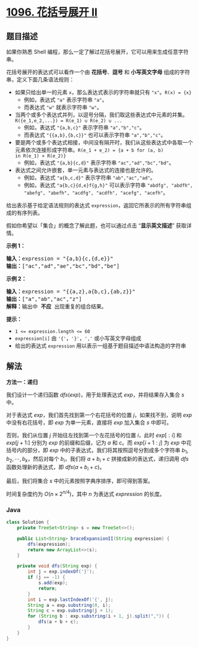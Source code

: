 # [1096. 花括号展开 II](https://leetcode.cn/problems/brace-expansion-ii)

## 题目描述

<p>如果你熟悉 Shell 编程，那么一定了解过花括号展开，它可以用来生成任意字符串。</p>

<p>花括号展开的表达式可以看作一个由 <strong>花括号</strong>、<strong>逗号</strong> 和 <strong>小写英文字母</strong> 组成的字符串，定义下面几条语法规则：</p>

<ul>
	<li>如果只给出单一的元素&nbsp;<code>x</code>，那么表达式表示的字符串就只有&nbsp;<code>"x"</code>。<code>R(x) = {x}</code>
    <ul>
    	<li>例如，表达式 <code>"a"</code> 表示字符串 <code>"a"</code>。</li>
    	<li>而表达式 <code>"w"</code> 就表示字符串 <code>"w"</code>。</li>
    </ul>
    </li>
    <li>当两个或多个表达式并列，以逗号分隔，我们取这些表达式中元素的并集。<code>R({e_1,e_2,...}) = R(e_1)&nbsp;∪ R(e_2)&nbsp;∪ ...</code>
    <ul>
    	<li>例如，表达式 <code>"{a,b,c}"</code> 表示字符串&nbsp;<code>"a","b","c"</code>。</li>
    	<li>而表达式 <code>"{{a,b},{b,c}}"</code> 也可以表示字符串&nbsp;<code>"a","b","c"</code>。</li>
    </ul>
    </li>
    <li>要是两个或多个表达式相接，中间没有隔开时，我们从这些表达式中各取一个元素依次连接形成字符串。<code>R(e_1 + e_2) = {a + b for (a, b) in&nbsp;R(e_1)&nbsp;× R(e_2)}</code>
    <ul>
    	<li>例如，表达式 <code>"{a,b}{c,d}"</code> 表示字符串&nbsp;<code>"ac","ad","bc","bd"</code>。</li>
    </ul>
    </li>
    <li>表达式之间允许嵌套，单一元素与表达式的连接也是允许的。
    <ul>
    	<li>例如，表达式 <code>"a{b,c,d}"</code> 表示字符串&nbsp;<code>"ab","ac","ad"​​​​​​</code>。</li>
    	<li>例如，表达式 <code>"a{b,c}{d,e}f{g,h}"</code> 可以表示字符串&nbsp;<code>"abdfg", "abdfh", "abefg", "abefh", "acdfg", "acdfh", "acefg", "acefh"</code>。</li>
    </ul>
    </li>

</ul>

<p>给出表示基于给定语法规则的表达式&nbsp;<code>expression</code>，返回它所表示的所有字符串组成的有序列表。</p>

<p>假如你希望以「集合」的概念了解此题，也可以通过点击 “<strong>显示英文描述</strong>” 获取详情。</p>

<p><strong>示例 1：</strong></p>

<pre>
<strong>输入：</strong>expression = "{a,b}{c,{d,e}}"
<strong>输出：</strong>["ac","ad","ae","bc","bd","be"]</pre>

<p><strong>示例 2：</strong></p>

<pre>
<strong>输入：</strong>expression = "{{a,z},a{b,c},{ab,z}}"
<strong>输出：</strong>["a","ab","ac","z"]
<strong>解释：</strong>输出中 <strong>不应 </strong>出现重复的组合结果。
</pre>

<p><strong>提示：</strong></p>

<ul>
	<li><code>1 &lt;= expression.length &lt;= 60</code></li>
	<li><code>expression[i]</code> 由 <code>'{'</code>，<code>'}'</code>，<code>','</code>&nbsp;或小写英文字母组成</li>
	<li>给出的表达式&nbsp;<code>expression</code>&nbsp;用以表示一组基于题目描述中语法构造的字符串</li>
</ul>

## 解法

**方法一：递归**

我们设计一个递归函数 $dfs(exp)$，用于处理表达式 $exp$，并将结果存入集合 $s$ 中。

对于表达式 $exp$，我们首先找到第一个右花括号的位置 $j$，如果找不到，说明 $exp$ 中没有右花括号，即 $exp$ 为单一元素，直接将 $exp$ 加入集合 $s$ 中即可。

否则，我们从位置 $j$ 开始往左找到第一个左花括号的位置 $i$，此时 $exp[:i]$ 和 $exp[j + 1:]$ 分别为 $exp$ 的前缀和后缀，记为 $a$ 和 $c$。而 $exp[i + 1: j]$ 为 $exp$ 中花括号内的部分，即 $exp$ 中的子表达式，我们将其按照逗号分割成多个字符串 $b_1, b_2, \cdots, b_k$，然后对每个 $b_i$，我们将 $a + b_i + c$ 拼接成新的表达式，递归调用 $dfs$ 函数处理新的表达式，即 $dfs(a + b_i + c)$。

最后，我们将集合 $s$ 中的元素按照字典序排序，即可得到答案。

时间复杂度约为 $O(n \times 2^{n / 4})$，其中 $n$ 为表达式 $expression$ 的长度。

### **Java**

```java
class Solution {
    private TreeSet<String> s = new TreeSet<>();

    public List<String> braceExpansionII(String expression) {
        dfs(expression);
        return new ArrayList<>(s);
    }

    private void dfs(String exp) {
        int j = exp.indexOf('}');
        if (j == -1) {
            s.add(exp);
            return;
        }
        int i = exp.lastIndexOf('{', j);
        String a = exp.substring(0, i);
        String c = exp.substring(j + 1);
        for (String b : exp.substring(i + 1, j).split(",")) {
            dfs(a + b + c);
        }
    }
}
```
